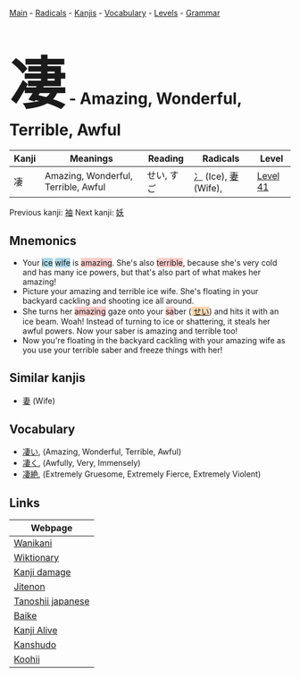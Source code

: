 <style> bigfont {font-size: 100px}</style>
[Main](../index.md) -
[Radicals](../radicals.md) -
[Kanjis](../kanjis.md) -
[Vocabulary](../vocabulary.md) -
[Levels](../levels.md) -
[Grammar](../grammar.md)
# <bigfont> 凄</bigfont> - Amazing, Wonderful, Terrible, Awful 

| Kanji | Meanings | Reading | Radicals | Level |
| --- | --- | --- | --- | --- |
| 凄 | Amazing, Wonderful, Terrible, Awful | せい, すご | [冫](../radicals/冫.md) (Ice), [妻](../radicals/妻.md) (Wife),  | [Level 41](../levels/wk_level41.md) |

Previous kanji: [袖](袖.md) Next kanji: [妖](妖.md) 

## Mnemonics
 * Your <span style="background-color:#ADD8E6"> ice</span> <span style="background-color:#ADD8E6"> wife</span> is <span style="background-color:#ffcccb"> amazing</span>. She's also <span style="background-color:#ffcccb"> terrible</span>, because she's very cold and has many ice powers, but that's also part of what makes her amazing!
* Picture your amazing and terrible ice wife. She's floating in your backyard cackling and shooting ice all around.
* She turns her <span style="background-color:#ffcccb"> amazing</span> gaze onto your <span style="background-color:#ffcccb"> sa</span>ber (<span style="background-color:#fed8b1"> [せい](https://jisho.org/search/せい)</span>) and hits it with an ice beam. Woah! Instead of turning to ice or shattering, it steals her awful powers. Now your saber is amazing and terrible too!
* Now you're floating in the backyard cackling with your amazing wife as you use your terrible saber and freeze things with her!


## Similar kanjis
 * [妻](妻.md) (Wife)


## Vocabulary
 * [凄い](../vocabulary/凄.md), (Amazing, Wonderful, Terrible, Awful)
* [凄く](../vocabulary/凄.md), (Awfully, Very, Immensely)
* [凄絶](../vocabulary/凄.md), (Extremely Gruesome, Extremely Fierce, Extremely Violent)



## Links 

| Webpage |
| --- |
| [Wanikani          ](https://www.wanikani.com/kanji/凄) |
| [Wiktionary        ](https://en.wiktionary.org/wiki/凄) |
| [Kanji damage      ](http://www.kanjidamage.com/kanji/search?utf8=✓&q=凄) |
| [Jitenon           ](https://jitenon.com/kanji/凄) |
| [Tanoshii japanese ](https://www.tanoshiijapanese.com/dictionary/kanji.cfm?k=凄) |
| [Baike             ](https://baike.baidu.com/item/凄) |
| [Kanji Alive       ](https://app.kanjialive.com/凄) |
| [Kanshudo          ](https://www.kanshudo.com/searchmn?q=凄) |
| [Koohii            ](https://kanji.koohii.com/study/kanji/凄) |
